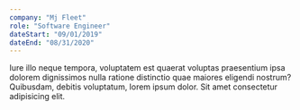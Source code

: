 ```yaml
---
company: "Mj Fleet"
role: "Software Engineer"
dateStart: "09/01/2019"
dateEnd: "08/31/2020"
---
```


Iure illo neque tempora, voluptatem est quaerat voluptas praesentium ipsa dolorem dignissimos nulla ratione distinctio quae maiores eligendi nostrum? Quibusdam, debitis voluptatum, lorem ipsum dolor. Sit amet consectetur adipisicing elit.

